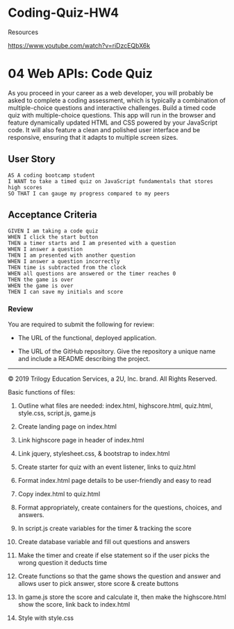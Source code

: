 # Coding-Quiz-HW4

Resources

https://www.youtube.com/watch?v=riDzcEQbX6k
# 04 Web APIs: Code Quiz

As you proceed in your career as a web developer, you will probably be asked to complete a coding assessment, which is typically a combination of multiple-choice questions and interactive challenges. Build a timed code quiz with multiple-choice questions. This app will run in the browser and feature dynamically updated HTML and CSS powered by your JavaScript code. It will also feature a clean and polished user interface and be responsive, ensuring that it adapts to multiple screen sizes.

## User Story

```
AS A coding bootcamp student
I WANT to take a timed quiz on JavaScript fundamentals that stores high scores
SO THAT I can gauge my progress compared to my peers
```

## Acceptance Criteria

```
GIVEN I am taking a code quiz
WHEN I click the start button
THEN a timer starts and I am presented with a question
WHEN I answer a question
THEN I am presented with another question
WHEN I answer a question incorrectly
THEN time is subtracted from the clock
WHEN all questions are answered or the timer reaches 0
THEN the game is over
WHEN the game is over
THEN I can save my initials and score
```

### Review

You are required to submit the following for review:

- The URL of the functional, deployed application.

- The URL of the GitHub repository. Give the repository a unique name and include a README describing the project.

---

© 2019 Trilogy Education Services, a 2U, Inc. brand. All Rights Reserved.

Basic functions of files:

1. Outline what files are needed: index.html, highscore.html, quiz.html, style.css, script.js, game.js

2. Create landing page on index.html

3. Link highscore page in header of index.html

4. Link jquery, stylesheet.css, & bootstrap to index.html

5. Create starter for quiz with an event listener, links to quiz.html

6. Format index.html page details to be user-friendly and easy to read

7. Copy index.html to quiz.html

8. Format appropriately, create containers for the questions, choices, and answers.

9. In script.js create variables for the timer & tracking the score

10. Create database variable and fill out questions and answers

11. Make the timer and create if else statement so if the user picks the wrong question it deducts time

12. Create functions so that the game shows the question and answer and allows user to pick answer, store score & create buttons

13. In game.js store the score and calculate it, then make the highscore.html show the score, link back to index.html

14. Style with style.css
